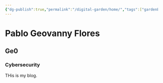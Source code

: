```yaml
---
{"dg-publish":true,"permalink":"/digital-garden/home/","tags":["gardenEntry"]}
---
```


# Pablo Geovanny Flores
## Ge0
### Cybersecurity

THis is my blog.